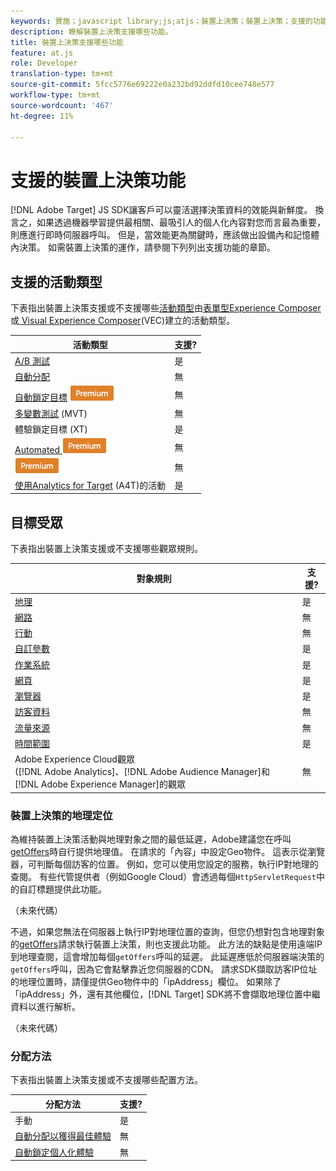 ```yaml
---
keywords: 實施；javascript library;js;atjs；裝置上決策；裝置上決策；支援的功能
description: 瞭解裝置上決策支援哪些功能。
title: 裝置上決策支援哪些功能
feature: at.js
role: Developer
translation-type: tm+mt
source-git-commit: 5fcc5776e69222e0a232bd92ddfd10cee748e577
workflow-type: tm+mt
source-wordcount: '467'
ht-degree: 11%

---
```


# 支援的裝置上決策功能

[!DNL Adobe Target] JS SDK讓客戶可以靈活選擇決策資料的效能與新鮮度。 換言之，如果透過機器學習提供最相關、最吸引人的個人化內容對您而言最為重要，則應進行即時伺服器呼叫。 但是，當效能更為關鍵時，應該做出設備內和記憶體內決策。 如需裝置上決策的運作，請參閱下列列出支援功能的章節。

## 支援的活動類型

下表指出裝置上決策支援或不支援哪些[活動類型](/help/c-activities/target-activities-guide.md)由[表單型Experience Composer](/help/c-experiences/form-experience-composer.md)或[ Visual Experience Composer](/help/c-experiences/c-visual-experience-composer/visual-experience-composer.md)(VEC)建立的活動類型。

| 活動類型 | 支援? |
| --- | --- |
| [A/B 測試](/help/c-activities/t-test-ab/test-ab.md) | 是 |
| [自動分配](/help/c-activities/automated-traffic-allocation/automated-traffic-allocation.md) | 無 |
| [自動鎖定目標](/help/c-activities/auto-target/auto-target-to-optimize.md) ![Premium](/help/assets/premium.png) | 無 |
| [多變數測試](/help/c-activities/c-multivariate-testing/multivariate-testing.md) (MVT) | 無 |
| [](/help/c-activities/t-experience-target/experience-target.md)體驗鎖定目標 (XT) | 是 |
| [Automated ](/help/c-activities/t-automated-personalization/automated-personalization.md) ![PersonalizationPremium](/help/assets/premium.png) | 無 |
| [](/help/c-recommendations/recommendations.md) ![RecommendationsPremium](/help/assets/premium.png) | 無 |
| [使用Analytics for Target](/help/c-integrating-target-with-mac/a4t/a4t.md) (A4T)的活動 | 是 |

## 目標受眾

下表指出裝置上決策支援或不支援哪些觀眾規則。

| 對象規則 | 支援? |
| --- | --- |
| [地理](/help/c-target/c-audiences/c-target-rules/geo.md) | 是 |
| [網路](/help/c-target/c-audiences/c-target-rules/network.md) | 無 |
| [行動](/help/c-target/c-audiences/c-target-rules/mobile.md) | 無 |
| [自訂參數](/help/c-target/c-audiences/c-target-rules/custom-parameters.md) | 是 |
| [作業系統 ](/help/c-target/c-audiences/c-target-rules/operating-system.md) | 是 |
| [網頁](/help/c-target/c-audiences/c-target-rules/site-pages.md) | 是 |
| [瀏覽器](/help/c-target/c-audiences/c-target-rules/browser.md) | 是 |
| [訪客資料](/help/c-target/c-audiences/c-target-rules/visitor-profile.md) | 無 |
| [流量來源](/help/c-target/c-audiences/c-target-rules/traffic-sources.md) | 無 |
| [時間範圍](/help/c-target/c-audiences/c-target-rules/time-frame.md) | 是 |
| Adobe Experience Cloud觀眾<br>([!DNL Adobe Analytics]、[!DNL Adobe Audience Manager]和[!DNL Adobe Experience Manager]的觀眾 | 無 |

### 裝置上決策的地理定位

為維持裝置上決策活動與地理對象之間的最低延遲，Adobe建議您在呼叫[getOffers](/help/c-implementing-target/c-implementing-target-for-client-side-web/adobe-target-getoffers-atjs-2.md)時自行提供地理值。 在請求的「內容」中設定Geo物件。 這表示從瀏覽器，可判斷每個訪客的位置。 例如，您可以使用您設定的服務，執行IP對地理的查閱。 有些代管提供者（例如Google Cloud）會透過每個`HttpServletRequest`中的自訂標題提供此功能。

（未來代碼）

不過，如果您無法在伺服器上執行IP對地理位置的查詢，但您仍想對包含地理對象的[getOffers](/help/c-implementing-target/c-implementing-target-for-client-side-web/adobe-target-getoffers-atjs-2.md)請求執行裝置上決策，則也支援此功能。 此方法的缺點是使用遠端IP到地理查閱，這會增加每個`getOffers`呼叫的延遲。 此延遲應低於伺服器端決策的`getOffers`呼叫，因為它會點擊靠近您伺服器的CDN。 請求SDK擷取訪客IP位址的地理位置時，請僅提供Geo物件中的「ipAddress」欄位。 如果除了「ipAddress」外，還有其他欄位，[!DNL Target] SDK將不會擷取地理位置中繼資料以進行解析。

（未來代碼）

### 分配方法

下表指出裝置上決策支援或不支援哪些配置方法。

| 分配方法 | 支援? |
| --- | --- |
| 手動 | 是 |
| [自動分配以獲得最佳體驗](/help/c-activities/automated-traffic-allocation/automated-traffic-allocation.md) | 無 |
| [自動鎖定個人化體驗](/help/c-activities/auto-target/auto-target-to-optimize.md) | 無 |

